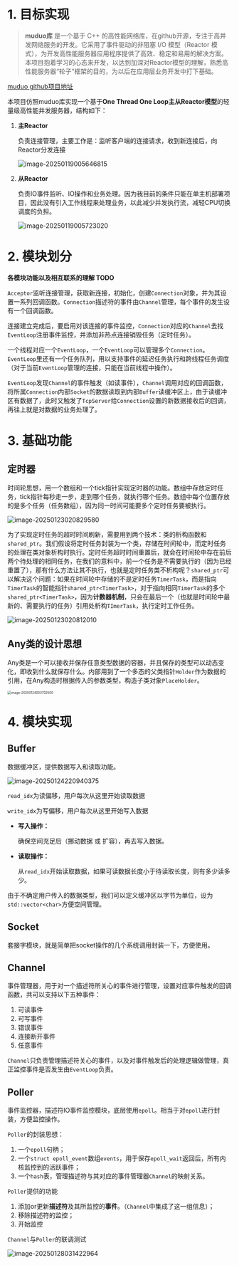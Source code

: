 # 1. 目标实现

> **muduo库** 是一个基于 C++ 的高性能网络库，在github开源，专注于高并发网络服务的开发。它采用了事件驱动的非阻塞 I/O 模型（Reactor 模式），为开发高性能服务器应用程序提供了高效、稳定和易用的解决方案。本项目抱着学习的心态来开发，以达到加深对Reactor模型的理解，熟悉高性能服务器“轮子”框架的目的，为以后在应用层业务开发中打下基础。

[muduo github项目地址](https://github.com/chenshuo/muduo)

本项目仿照muduo库实现一个基于**One Thread One Loop主从Reactor模型**的轻量级高性能并发服务器，结构如下：

1. **主Reactor**

   负责连接管理，主要工作是：监听客户端的连接请求，收到新连接后，向Reactor分发连接

   ![image-20250119005646815](https://ckfs.oss-cn-beijing.aliyuncs.com/img/202501190056897.png)

2. **从Reactor**

   负责IO事件监听、IO操作和业务处理。因为我目前的条件只能在单主机部署项目，因此没有引入工作线程来处理业务，以此减少并发执行流，减轻CPU切换调度的负担。

   ![image-20250119005723020](https://ckfs.oss-cn-beijing.aliyuncs.com/img/202501190057056.png)



# 2. 模块划分 



**各模块功能以及相互联系的理解 TODO**

`Acceptor`监听连接管理，获取新连接，初始化，创建`Connection`对象，并为其设置一系列回调函数。`Connection`描述符的事件由`Channel`管理，每个事件的发生设有一个回调函数。

连接建立完成后，要启用对该连接的事件监控，`Connection`对应的`Channel`去找`EventLoop`注册事件监控，并添加非热点连接销毁任务（定时任务）。

一个线程对应一个`EventLoop`，一个`EventLoop`可以管理多个`Connection`。`EventLoop`里还有一个任务队列，用以支持事件的延迟任务执行和跨线程任务调度（对于当前`EventLoop`管理的连接，只能在当前线程中操作）。

`EventLoop`发现`Channel`的事件触发（如读事件），`Channel`调用对应的回调函数，将所属`Connection`内部`Socket`的数据读取到内部`Buffer`读缓冲区上，由于读缓冲区有数据了，此时又触发了`TcpServer`给`Connection`设置的新数据接收后的回调，再往上就是对数据的业务处理了。





# 3. 基础功能

## **定时器**

时间轮思想，用一个数组和一个tick指针实现定时器的功能。数组中存放定时任务，tick指针每秒走一步，走到哪个任务，就执行哪个任务。数组中每个位置存放的是多个任务（任务数组），因为同一时间可能要多个定时任务要被执行。

![image-20250123020829580](https://ckfs.oss-cn-beijing.aliyuncs.com/img/202501230208610.png)

为了实现定时任务的超时时间刷新，需要用到两个技术：类的析构函数和`shared_ptr`。我们假设将定时任务封装为一个类，存储在时间轮中，而定时任务的处理在类对象析构时执行。定时任务超时时间重置后，就会在时间轮中存在前后两个待处理的相同任务，在我们的意料中，前一个任务是不需要执行的（因为已经重置了），那有什么方法让其不执行，也就是定时任务类不析构呢？`shared_ptr`可以解决这个问题：如果在时间轮中存储的不是定时任务`TimerTask`，而是指向`TimerTask`的智能指针`shared_ptr<TimerTask>`，对于指向相同`TimerTask`的多个`shared_ptr<TimerTask>`，因为**计数器机制**，只会在最后一个（也就是时间轮中最新的、需要执行的任务）引用处析构`TImerTask`，执行定时工作任务。

![image-20250123020812010](https://ckfs.oss-cn-beijing.aliyuncs.com/img/202501230208058.png)

## Any类的设计思想

Any类是一个可以接收并保存任意类型数据的容器，并且保存的类型可以动态变化，即收到什么就保存什么。内部用到了一个多态的父类指针`Holder`作为数据的引用，在Any构造时根据传入的参数类型，构造子类对象`PlaceHolder`。



<img src="https://ckfs.oss-cn-beijing.aliyuncs.com/img/202501240037597.png" alt="image-20250124003702500" style="zoom:50%;" />



# 4. 模块实现



## Buffer

 数据缓冲区，提供数据写入和读取功能。

![image-20250124220940375](https://ckfs.oss-cn-beijing.aliyuncs.com/img/202501242209468.png)

`read_idx`为读偏移，用户每次从这里开始读取数据

`write_idx`为写偏移，用户每次从这里开始写入数据

- **写入操作：**

  确保空间充足后（挪动数据 或 扩容），再去写入数据。

  

- **读取操作：**

  从`read_idx`开始读取数据，如果可读数据长度小于待读取长度，则有多少读多少。



由于不确定用户传入的数据类型，我们可以定义缓冲区以字节为单位，设为`std::vector<char>`方便空间管理。



## Socket

套接字模块，就是简单把socket操作的几个系统调用封装一下，方便使用。



## Channel

事件管理器，用于对一个描述符所关心的事件进行管理，设置对应事件触发的回调函数，共可以支持以下五种事件：

1. 可读事件
2. 可写事件
3. 错误事件
4. 连接断开事件
5. 任意事件

`Channel`只负责管理描述符关心的事件，以及对事件触发后的处理逻辑做管理，真正监控事件是否发生由`EventLoop`负责。



## Poller

事件监控器，描述符IO事件监控模块，底层使用`epoll`。相当于对`epoll`进行封装，方便监控操作。

`Poller`的封装思想：

1. 一个`epoll`句柄；
2. 一个`struct epoll_event`数组`events`，用于保存`epoll_wait`返回后，所有内核监控到的活跃事件；
3. 一个`hash`表，管理描述符与其对应的事件管理器`Channel`的映射关系。



`Poller`提供的功能

1. 添加or更新**描述符**及其所监控的**事件**。（`Channel`中集成了这一组信息）；
2. 移除描述符的监控；
3. 开始监控



`Channel`与`Poller`的联调测试

![image-20250128031422964](https://ckfs.oss-cn-beijing.aliyuncs.com/img/202501280314058.png)
